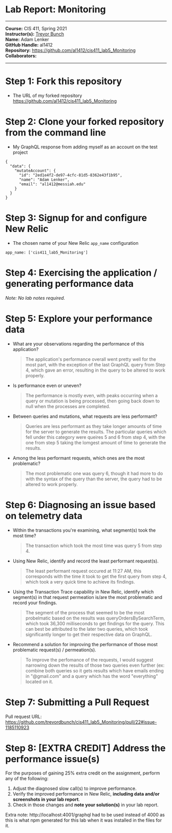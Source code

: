 # Lab Report: Monitoring
___
**Course:** CIS 411, Spring 2021  
**Instructor(s):** [Trevor Bunch](https://github.com/trevordbunch)  
**Name:** Adam Lenker  
**GitHub Handle:** al1412  
**Repository:** https://github.com/al1412/cis411_lab5_Monitoring  
**Collaborators:** 
___

# Step 1: Fork this repository
- The URL of my forked repository
 https://github.com/al1412/cis411_lab5_Monitoring    

# Step 2: Clone your forked repository from the command line
- My GraphQL response from adding myself as an account on the test project
```
{
  "data": {
    "mutateAccount": {
      "id": "2ed1e4f2-de97-4cfc-81d5-8362e43f1b95",
      "name": "Adam Lenker",
      "email": "al1412@messiah.edu"
    }
  }
}
```

# Step 3: Signup for and configure New Relic
- The chosen name of your New Relic ```app_name``` configuration
```
app_name: ['cis411_lab5_Monitoring']
```

# Step 4: Exercising the application / generating performance data

_Note: No lab notes required._

# Step 5: Explore your performance data
* What are your observations regarding the performance of this application? 
  > The application's performance overall went pretty well for the most part, with the exception of the last GraphQL query from Step 4, which gave an error, resulting in the query to be altered to work properly. 
* Is performance even or uneven? 
  > The performance is mostly even, with peaks occurring when a query or mutation is being processed, then going back down to null when the processes are completed.
* Between queries and mutations, what requests are less performant? 
  > Queries are less performant as they take longer amounts of time for the server to generate the results. The particular queries which fell under this category were queires 5 and 6 from step 4, with the one from step 5 taking the lomgest amount of time to generate the results.
* Among the less performant requests, which ones are the most problematic?
  > The most problematic one was query 6, though it had more to do with the syntax of the query than the server, the query had to be altered to work properly.

# Step 6: Diagnosing an issue based on telemetry data
* Within the transactions you're examining, what segment(s) took the most time?
  > The transaction which took the most time was query 5 from step 4.
* Using New Relic, identify and record the least performant request(s).
  > The least performant request occured at 11:27 AM, this corresponds with the time it took to get the first query from step 4, which took a very quick time to achieve its findings.
* Using the Transaction Trace capability in New Relic, identify which segment(s) in that request permeation is/are the most problematic and record your findings.
  > The segment of the process that seemed to be the most probelmatic based on the results was queryOrdersBySearchTerm, which took 36,300 milliseconds to get findings for the query. This can best be attributed to the later two queries, which took significantly longer to get their respective data on GraphQL.
* Recommend a solution for improving the performance of those most problematic request(s) / permeation(s).
  > To improve the perfomance of the requests, I would suggest narrowing down the results of those two queries even further (ex: combine both queries so it gets results which have emails ending in "@gmail.com" and a query which has the word "everything" located on it.

# Step 7: Submitting a Pull Request
Pull request URL: https://github.com/trevordbunch/cis411_lab5_Monitoring/pull/22#issue-1185110923   

# Step 8: [EXTRA CREDIT] Address the performance issue(s)
For the purposes of gaining 25% extra credit on the assignment, perform any of the following:
1. Adjust the diagnosed slow call(s) to improve performance. 
2. Verify the improved performance in New Relic, **including data and/or screenshots in your lab report**.
2. Check in those changes and **note your solution(s)** in your lab report.     


Extra note: http://localhost:4001/graphql had to be used instead of 4000 as this is what npm generated for this lab when it was installed in the files for it.   
